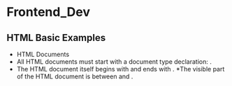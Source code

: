 # Frontend_Dev
## HTML Basic Examples
* HTML Documents
* All HTML documents must start with a document type declaration: <!DOCTYPE html>.
* The HTML document itself begins with <html> and ends with </html>.
*The visible part of the HTML document is between <body> and </body>.
